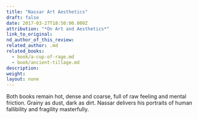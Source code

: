 ```yaml
---
title: "Nassar Art Aesthetics"
draft: false
date: 2017-03-27T18:50:00.000Z
attribution: "*On Art and Aesthetics*"
link_to_original:
nd_author_of_this_review:
related_author: .md
related_books:
  - book/a-cup-of-rage.md
  - book/ancient-tillage.md
description:
weight:
layout: none
---
```

Both books remain hot, dense and coarse, full of raw feeling and mental friction. Grainy as dust, dark as dirt. Nassar delivers his portraits of human fallibility and fragility masterfully.

